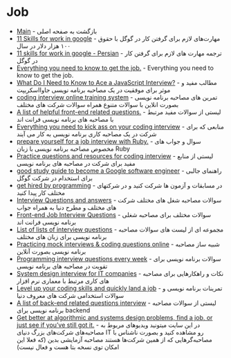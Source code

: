 # Job

- [Main](./README.md) - بازگشت به صفحه اصلی 
- [11 Skills for work in google](http://uk.businessinsider.com/skills-for-google-engineering-jobs-2014-10) - مهارت‌های لازم برای گرفتن کار در گوگل با حقوق ۱۰۰ هزار دلار در سال
- [11 skills for work in google - Persian](https://www.darsnameh.com/blog/284) - ترجمه مهارت های لازم برای گرفتن کار در گوگل 
- [Everything you need to know to get the job.](http://github.com/kdn251/interviews) - Everything you need to know to get the job.
- [What Do I Need to Know to Ace a JavaScript Interview?](http://github.com/adam-s/js-interview-review) - مطالب مفید و موثر برای موفقیت در یک مصاحبه برنامه نویسی جاوااسکریپت
- [coding interview online training system](http://lintcode.com) - تمرین های مصاحبه برنامه نویسی بصورت انلاین با سوالات متنوع همراه سوالات شرکت های مختلف
- [A list of helpful front-end related questions.](http://github.com/h5bp/Front-end-Developer-Interview-Questions) - لیستی از سوالات مفید مرتبط با مصاحبه های برنامه نویسی فرانت اند
- [Everything you need to kick ass on your coding interview](https://github.com/andreis/interview) - منابعی که برای شرکت در یک مصاحبه کاری برنامه نویسی به کار می آیند
- [prepare yourself for a job interview with Ruby.](http://github.com/sagivo/algorithms) - سوال و جواب های مخصوص مصاحبه برنامه نویسی با زبان Ruby
- [Practice questions and resources for coding interview](http://codingforinterviews.com/practice) - لیستی از منابع مفید برای شرکت در مصاحبه های برنامه نویسی
- [good study guide to become a Google software engineer](http://github.com/jwasham/google-interview-university) - راهنمای جالبی برای استخدام در شرکت گوگل
- [get hired by programming](http://hackajob.co) - در مسابقات و آزمون ها شرکت  کنید و در شرکتهای مختلف کار پیدا کنید
- [Interview Questions and answers](http://glassdoor.com) - سوالات مصاحبه شغل های مختلف شرکت های مختلف و مطرح دنیا به همراه جواب
- [Front-end Job Interview Questions](http://github.com/yangshun/front-end-interview-handbook) - سوالات مختلف برای مصاحبه شغلی برنامه نویسی فرانت اند
- [List of lists of interview questions](http://github.com/MaximAbramchuck/awesome-interview-questions) - مجموعه ای از لیست های سوالات مصاحبه برنامه نویسی برای زبان های مختلف
- [Practicing mock interviews & coding questions online](http://pramp.com) - شبیه ساز مصاحبه برنامه نویسی بصورت آنلاین
- [Programming interview questions every week](http://interviewcake.com) - سوالات برنامه نویسی برای تقویت در مصاحبه های برنامه نویسی
- [System design interview for IT companies](http://github.com/checkcheckzz/system-design-interview) - نکات و راهکارهایی برای مصاحبه های کاری مرتبط با معماری نرم افزار
- [Level up your coding skills and quickly land a job](http://leetcode.com) - تمرینات برنامه نویسی و سوالات استخدامی شرکت های معروف دنیا
- [A list of back-end related questions interview](http://github.com/arialdomartini/Back-End-Developer-Interview-Questions) - لیستی از سوالات مصاحبه برنامه نویسی برای backend
- [Get better at algorithmic and systems design problems, find a job, or just see if you’ve still got it.](http://interviewing.io/recordings) -     در این سایت میتونید ویدیوهای مربوط به مصاحبه‌های شرکت‌های بزرگ دنیای IT رو مشاهده کنید و بصورت ناشناس با مصاحبه‌گرهایی که از همین شرکت‌ها هستند مصاحبه آزمایشی بدین (که فعلا این امکان توی نسخه بتا هست و فعال نیست)

